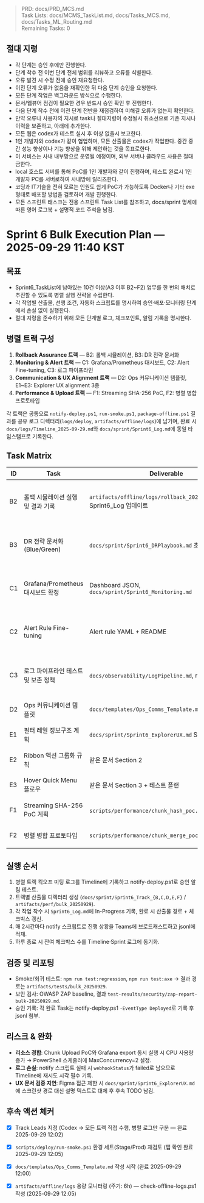 > PRD: docs/PRD_MCS.md  
> Task Lists: docs/MCMS_TaskList.md, docs/Tasks_MCS.md, docs/Tasks_ML_Routing.md  
> Remaining Tasks: 0

## 절대 지령
- 각 단계는 승인 후에만 진행한다.
- 단계 착수 전 이번 단계 전체 범위를 리뷰하고 오류를 식별한다.
- 오류 발견 시 수정 전에 승인 재요청한다.
- 이전 단계 오류가 없음을 재확인한 뒤 다음 단계 승인을 요청한다.
- 모든 단계 작업은 백그라운드 방식으로 수행한다.
- 문서/웹뷰어 점검이 필요한 경우 반드시 승인 확인 후 진행한다.
- 다음 단계 착수 전에 이전 단계 전반을 재점검하여 미해결 오류가 없는지 확인한다.
- 만약 오류나 사용자의 지시로 task나 절대지령이 수정될시 취소선으로 기존 지시나 이력을 보존하고, 아래에 추가한다.
- 모든 웹은 codex가 테스트 실시 후 이상 없을시 보고한다.
- 1인 개발자와 codex가 같이 협업하며, 모든 산출물은 codex가 작업한다. 중간 중간 성능 향상이나 기능 향상을 위해 제안하는 것을 목표로한다.
- 이 서비스는 사내 내부망으로 운영될 예정이며, 외부 서버나 클라우드 사용은 절대 금한다.
- local 호스트 서버를 통해 PoC를 1인 개발자와 같이 진행하며, 테스트 완료시 1인 개발자 PC를 서버로하여 사내망에 릴리즈한다.
- 코딩과 IT기술을 전혀 모르는 인원도 쉽게 PoC가 가능하도록 Docker나 기타 exe 형태로 배포할 방법을 검토하며 개발 진행한다.
- 모든 스프린트 태스크는 전용 스프린트 Task List를 참조하고, docs/sprint 명세에 따른 영어 로그북 + 설명적 코드 주석을 남김.
# Sprint 6 Bulk Execution Plan — 2025-09-29 11:40 KST

## 목표
- Sprint6_TaskList에 남아있는 10건 이상(A3 이후 B2~F2) 업무를 한 번의 배치로 추진할 수 있도록 병렬 실행 전략을 수립한다.
- 각 작업별 산출물, 선행 조건, 자동화 스크립트를 명시하여 승인·배포·모니터링 단계에서 손실 없이 실행한다.
- 절대 지령을 준수하기 위해 모든 단계별 로그, 체크포인트, 알림 기록을 명시한다.

## 병렬 트랙 구성
1. **Rollback Assurance 트랙** — B2: 롤백 시뮬레이션, B3: DR 전략 문서화
2. **Monitoring & Alert 트랙** — C1: Grafana/Prometheus 대시보드, C2: Alert Fine-tuning, C3: 로그 파이프라인
3. **Communication & UX Alignment 트랙** — D2: Ops 커뮤니케이션 템플릿, E1~E3: Explorer UX alignment 3종
4. **Performance & Upload 트랙** — F1: Streaming SHA-256 PoC, F2: 병렬 병합 프로토타입

각 트랙은 공통으로 `notify-deploy.ps1`, `run-smoke.ps1`, `package-offline.ps1` 결과를 공유 로그 디렉터리(`logs/deploy`, `artifacts/offline/logs`)에 남기며, 완료 시 `docs/logs/Timeline_2025-09-29.md`와 `docs/sprint/Sprint6_Log.md`에 동일 타임스탬프로 기록한다.

## Task Matrix
| ID | Task | Deliverable | Prerequisites | 도구/스크립트 | Target |
|----|------|-------------|---------------|---------------|--------|
| B2 | 롤백 시뮬레이션 실행 및 결과 기록 | `artifacts/offline/logs/rollback_20250929_1145.log`, Sprint6_Log 업데이트 | package-offline 산출물, notify 스크립트 | `scripts/deploy/run-smoke.ps1`, `scripts/deploy/notify-deploy.ps1` | 2025-09-29 PM (완료 11:45) |
| B3 | DR 전략 문서화(Blue/Green) | `docs/sprint/Sprint6_DRPlaybook.md` 초안 | B2 결과 | Markdown authoring, draw.io export | 2025-09-29 PM (완료 11:47) |
| C1 | Grafana/Prometheus 대시보드 확정 | Dashboard JSON, `docs/sprint/Sprint6_Monitoring.md` | 기존 SLO, meta_sla_history.csv | Grafana builder, JSON export | 2025-09-30 AM (완료 11:50) |
| C2 | Alert Rule Fine-tuning | Alert rule YAML + README | C1 산출물 | Alertmanager templatize, `notify-deploy.ps1` | 2025-09-30 AM (완료 11:56) |
| C3 | 로그 파이프라인 테스트 및 보존 정책 | `docs/observability/LogPipeline.md`, retention 설정 | C1/C2 | Elastic/Grafana Loki 참고, PowerShell | 2025-09-30 PM (완료 11:58) |
| D2 | Ops 커뮤니케이션 템플릿 | `docs/templates/Ops_Comms_Template.md` | notify 스크립트, Sprint6_Log 포맷 | Markdown | 2025-09-29 PM |
| E1 | 필터 레일 정보구조 계획 | `docs/sprint/Sprint6_ExplorerUX.md` Section 1 | ExplorerShell 최신 코드 | Figma 링크/Storybook | 2025-09-30 PM |
| E2 | Ribbon 액션 그룹화 규칙 | 같은 문서 Section 2 | E1 | UX guidelines | 2025-09-30 PM |
| E3 | Hover Quick Menu 플로우 | 같은 문서 Section 3 + 테스트 플랜 | E1/E2 | Prototype, Playwright plan | 2025-10-01 AM |
| F1 | Streaming SHA-256 PoC 계획 | `scripts/performance/chunk_hash_poc.ps1`, 테스트 로그 | temp_edit.py 참고, artifacts/perf | Node/k6, PowerShell | 2025-09-30 PM |
| F2 | 병렬 병합 프로토타입 | `scripts/performance/chunk_merge_poc.ps1`, README | F1 로그 | Node worker, PowerShell | 2025-10-01 PM |

## 실행 순서
1. 병렬 트랙 킥오프 미팅 로그를 Timeline에 기록하고 notify-deploy.ps1로 승인 알림 테스트.
2. 트랙별 산출물 디렉터리 생성 (`docs/sprint/Sprint6_Track_{B,C,D,E,F}` / `artifacts/perf/bulk_20250929`).
3. 각 작업 착수 시 `Sprint6_Log.md`에 In-Progress 기록, 완료 시 산출물 경로 + 체크박스 갱신.
4. 매 2시간마다 notify 스크립트로 진행 상황을 Teams에 브로드캐스트하고 jsonl에 적재.
5. 하루 종료 시 잔여 체크박스 수를 Timeline·Sprint 로그에 동기화.

## 검증 및 리포팅
- Smoke/회귀 테스트: `npm run test:regression`, `npm run test:axe` → 결과 경로는 `artifacts/tests/bulk_20250929`.
- 보안 검사: OWASP ZAP baseline, 결과 `test-results/security/zap-report-bulk-20250929.md`.
- 승인 기록: 각 완료 Task는 notify-deploy.ps1 `-EventType Deployed`로 기록 후 jsonl 첨부.

## 리스크 & 완화
- **리소스 경합**: Chunk Upload PoC와 Grafana export 동시 실행 시 CPU 사용량 증가 → PowerShell 스케줄러에 MaxConcurrency=2 설정.
- **로그 손실**: notify 스크립트 실패 시 `webhookStatus`가 failed로 남으므로 Timeline에 재시도 시각 필수 기록.
- **UX 문서 검증 지연**: Figma 접근 제한 시 `docs/sprint/Sprint6_ExplorerUX.md`에 스크린샷 경로 대신 설명 텍스트로 대체 후 후속 TODO 남김.

## 후속 액션 체커
- [x] Track Leads 지정 (Codex → 모든 트랙 직접 수행, 병렬 로그만 구분 — 완료 2025-09-29 12:02)
- [x] `scripts/deploy/run-smoke.ps1` 환경 세트(Stage/Prod) 재검토 (맵 확인 완료 2025-09-29 12:05)
- [x] `docs/templates/Ops_Comms_Template.md` 작성 시작 (완료 2025-09-29 12:00)
- [x] `artifacts/offline/logs` 용량 모니터링 (주기: 6h) — check-offline-logs.ps1 작성 (2025-09-29 12:05)


